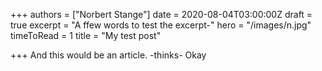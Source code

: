 +++
authors = ["Norbert Stange"]
date = 2020-08-04T03:00:00Z
draft = true
excerpt = "A ffew words to test the excerpt-"
hero = "/images/n.jpg"
timeToRead = 1
title = "My test post"

+++
And this would be an article. -thinks- Okay